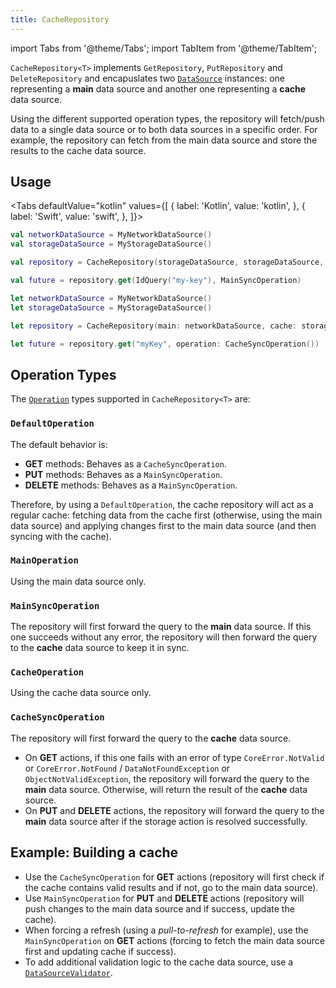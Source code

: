 ```yaml
---
title: CacheRepository
---
```


import Tabs from '@theme/Tabs';
import TabItem from '@theme/TabItem';

`CacheRepository<T>` implements `GetRepository`, `PutRepository` and `DeleteRepository` and encapuslates two [`DataSource`](../data-source/data-source) instances: one representing a **main** data source and another one representing a **cache** data source.

Using the different supported operation types, the repository will fetch/push data to a single data source or to both data sources in a specific order. For example, the repository can fetch from the main data source and store the results to the cache data source. 

## Usage

<Tabs defaultValue="kotlin" values={[
    { label: 'Kotlin', value: 'kotlin', },
    { label: 'Swift', value: 'swift', },
]}>
<TabItem value="kotlin">

```kotlin
val networkDataSource = MyNetworkDataSource()
val storageDataSource = MyStorageDataSource()

val repository = CacheRepository(storageDataSource, storageDataSource, storageDataSource, networkDataSource, networkDataSource, networkDataSource)

val future = repository.get(IdQuery("my-key"), MainSyncOperation)
```

</TabItem>
<TabItem value="swift">

```swift
let networkDataSource = MyNetworkDataSource()
let storageDataSource = MyStorageDataSource()

let repository = CacheRepository(main: networkDataSource, cache: storageDataSource)

let future = repository.get("myKey", operation: CacheSyncOperation())
```

</TabItem>
</Tabs>

## Operation Types

The [`Operation`](operation) types supported in `CacheRepository<T>` are:

### `DefaultOperation`

The default behavior is:

- **GET** methods: Behaves as a `CacheSyncOperation`.
- **PUT** methods: Behaves as a `MainSyncOperation`.
- **DELETE** methods: Behaves as a `MainSyncOperation`.

Therefore, by using a `DefaultOperation`, the cache repository will act as a regular cache: fetching data from the cache first (otherwise, using the main data source) and applying changes first to the main data source (and then syncing with the cache).

### `MainOperation`

Using the main data source only.

### `MainSyncOperation`

The repository will first forward the query to the **main** data source. If this one succeeds without any error, the repository will then forward the query to the **cache** data source to keep it in sync.

### `CacheOperation`

Using the cache data source only.

### `CacheSyncOperation`

The repository will first forward the query to the **cache** data source. 

- On **GET** actions, if this one fails with an error of type `CoreError.NotValid` or `CoreError.NotFound` / `DataNotFoundException` or `ObjectNotValidException`, the repository will forward the query to the **main** data source. Otherwise, will return the result of the **cache** data source.
- On **PUT** and **DELETE** actions, the repository will forward the query to the **main** data source after if the storage action is resolved successfully.

## Example: Building a cache

- Use the `CacheSyncOperation` for **GET** actions (repository will first check if the cache contains valid results and if not, go to the main data source).
- Use `MainSyncOperation` for **PUT** and **DELETE** actions (repository will push changes to the main data source and if success, update the cache).
- When forcing a refresh (using a *pull-to-refresh* for example), use the `MainSyncOperation` on **GET** actions (forcing to fetch the main data source first and updating cache if success).
- To add additional validation logic to the cache data source, use a [`DataSourceValidator`](../data-source/data-source-validator).

